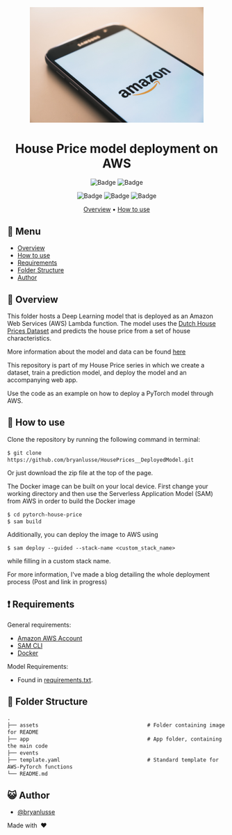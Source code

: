<div align="center">
<img src="assets/logo.jpg" alt="drawing" width="400"/> <br />


# House Price model deployment on AWS

![Badge](https://img.shields.io/badge/Docker-2CA5E0?style=for-the-badge&logo=docker&logoColor=white)
![Badge](https://img.shields.io/badge/Amazon_AWS-FF9900?style=for-the-badge&logo=amazonaws&logoColor=white)

![Badge](https://img.shields.io/github/languages/code-size/bryanlusse/HousePrices__DeployedModel)
![Badge](https://img.shields.io/github/languages/count/bryanlusse/HousePrices__DeployedModel)
![Badge](https://img.shields.io/github/last-commit/bryanlusse/HousePrices__DeployedModel)

[Overview](#scroll-overview)
•
[How to use](#chart_with_upwards_trend-model)
</div>

## :bookmark_tabs: Menu

- [Overview](#scroll-overview)
- [How to use](#chart_with_upwards_trend-model)
- [Requirements](#exclamation-requirements)
- [Folder Structure](#closedbook-results)
- [Author](#smiley_cat-author)

## :scroll: Overview

This folder hosts a Deep Learning model that is deployed as an Amazon Web Services (AWS) Lambda function. The model uses the [Dutch House Prices Dataset](https://www.kaggle.com/datasets/bryan2k19/dutch-house-prices-dataset) and predicts the house price from a set of house characteristics. 

More information about the model and data can be found [here](https://github.com/bryanlusse/HousePrices__NetworkTraining)

This repository is part of my House Price series in which we create a dataset, train a prediction model, and deploy the model and an accompanying web app.

Use the code as an example on how to deploy a PyTorch model through AWS.

## :closed_book: How to use

Clone the repository by running the following command in terminal:

```console
$ git clone https://github.com/bryanlusse/HousePrices__DeployedModel.git
```

Or just download the zip file at the top of the page.

The Docker image can be built on your local device. First change your working directory and then use the Serverless Application Model (SAM) from AWS in order to build the Docker image

```console
$ cd pytorch-house-price
$ sam build
```

Additionally, you can deploy the image to AWS using

```console
$ sam deploy --guided --stack-name <custom_stack_name>
```

while filling in a custom stack name.

For more information, I've made a blog detailing the whole deployment process (Post and link in progress)

## :exclamation: Requirements

General requirements:
- [Amazon AWS Account](https://aws.amazon.com/)
- [SAM CLI](https://aws.amazon.com/serverless/sam/)
- [Docker](https://docs.docker.com/get-docker/)

Model Requirements:
- Found in [requirements.txt](https://github.com/bryanlusse/HousePrices__DeployedModel/blob/master/app/requirements.txt).

## :open_file_folder: Folder Structure

```
.
├── assets                                   # Folder containing image for README
├── app                                      # App folder, containing the main code
├── events                                   
├── template.yaml                            # Standard template for AWS-PyTorch functions
└── README.md
```

## :smiley_cat: Author

- [@bryanlusse](https://github.com/bryanlusse)

Made with &nbsp;❤️&nbsp;